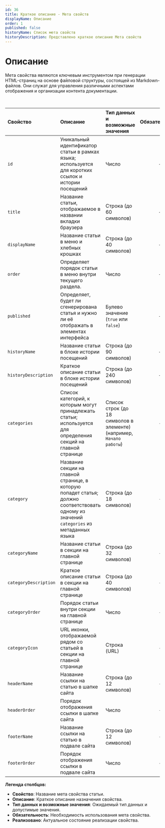 ```yaml
---
id: 36
title: Краткое описание - Мета свойств
displayName: Описание
order: 1
published: false
historyName: Список мета свойств
historyDescription: Представлено краткое описание Мета свойств
---
```


# Описание

Мета свойства являются ключевым инструментом при генерации HTML-страниц на основе файловой структуры, состоящей из Markdown-файлов.
Они служат для управления различными аспектами отображения и организации контента документации.

<br/>

| Свойство              | Описание                                                                                                                                  | Тип данных и возможные значения                                       | Обязательность | Реализовано |
|:----------------------|:------------------------------------------------------------------------------------------------------------------------------------------|:----------------------------------------------------------------------|:--------------:|:-----------:|
| `id`                  | Уникальный идентификатор статьи в рамках языка; используется для коротких ссылок и истории посещений                                      | Число                                                                 |       +        |      -      |
| `title`               | Название статьи, отображаемое в названии вкладки браузера                                                                                 | Строка (до 60 символов)                                               |       +        |      +      |
| `displayName`         | Название статьи в меню и хлебных крошках                                                                                                  | Строка (до 40 символов)                                               |       +        |      +      |
| `order`               | Определяет порядок статьи в меню внутри текущего раздела.                                                                                 | Число                                                                 |       +        |      +      |
| `published`           | Определяет, будет ли сгенерирована статья и нужно ли её отображать в элементах интерфейса                                                 | Булево значение (`true` или `false`)                                  |       +        |      +      |
| `historyName`         | Название статьи в блоке истории посещений                                                                                                 | Строка (до 90 символов)                                               |       +        |      -      |
| `historyDescription`  | Краткое описание статьи в блоке истории посещений                                                                                         | Строка (до 240 символов)                                              |       +        |      -      |
| `categories`          | Список категорий, к которым могут принадлежать статьи; используется для определения секций на главной странице                            | Список строк (до 18 символов в элементе)  (например, `Начало работы`) |       -        |      -      |
| `category`            | Название секции на главной странице, в которую попадет статья; должно соответствовать одному из значений `categories` из метаданных языка | Строка (до 18 символов)                                               |       -        |      -      |
| `categoryName`        | Название статьи в секции на главной странице                                                                                              | Строка (до 32 символов)                                               |       -        |      -      |
| `categoryDescription` | Краткое описание статьи в секции на главной странице                                                                                      | Строка (до 40 символов)                                               |       -        |      -      |
| `categoryOrder`       | Порядок статьи внутри секции на главной странице                                                                                          | Число                                                                 |       -        |      -      |
| `categoryIcon`        | URL иконки, отображаемой рядом со статьей в секции на главной странице                                                                    | Строка (URL)                                                          |       -        |      -      |
| `headerName`          | Название ссылки на статью в шапке сайта                                                                                                   | Строка (до 12 символов)                                               |       -        |      -      |
| `headerOrder`         | Порядок отображения ссылки в шапке сайта                                                                                                  | Число                                                                 |       -        |      -      |
| `footerName`          | Название ссылки на статью в подвале сайта                                                                                                 | Строка (до 12 символов)                                               |       -        |      -      |
| `footerOrder`         | Порядок отображения ссылки в подвале сайта                                                                                                | Число                                                                 |       -        |      -      |


**Легенда столбцов:**

- **Свойство**: Название мета свойства статьи.
- **Описание**: Краткое описание назначения свойства.
- **Тип данных и возможные значения**: Ожидаемый тип данных и допустимые значения.
- **Обязательность**: Необходимость использования мета свойства.
- **Реализовано**: Актуальное состояние реализации свойства.
